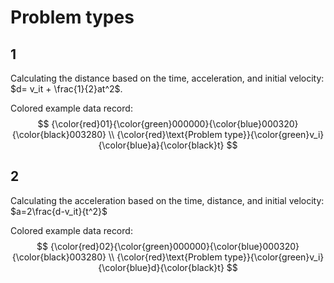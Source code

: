 # Problem types
## 1
Calculating the distance based on the time, acceleration, and initial velocity:
$d= v_it + \frac{1}{2}at^2$.

Colored example data record:
$$
{\color{red}01}{\color{green}000000}{\color{blue}000320}{\color{black}003280} \\
{\color{red}\text{Problem type}}{\color{green}v_i}{\color{blue}a}{\color{black}t}
$$

## 2
Calculating the acceleration based on the time, distance, and initial velocity:
$a=2\frac{d-v_it}{t^2}$

Colored example data record:
$$
{\color{red}02}{\color{green}000000}{\color{blue}000320}{\color{black}003280} \\
{\color{red}\text{Problem type}}{\color{green}v_i}{\color{blue}d}{\color{black}t}
$$